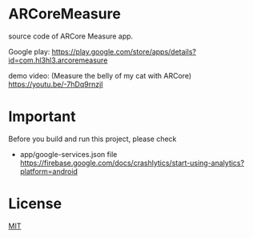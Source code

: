 # ARCoreMeasure
source code of ARCore Measure app.

Google play: https://play.google.com/store/apps/details?id=com.hl3hl3.arcoremeasure

demo video: (Measure the belly of my cat with ARCore) https://youtu.be/-7hDq9rnzjI

# Important
Before you build and run this project, please check

* app/google-services.json file
https://firebase.google.com/docs/crashlytics/start-using-analytics?platform=android


# License
[MIT](http://opensource.org/licenses/MIT)
